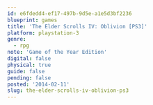 ```yaml
---
id: e6fdedd4-ef17-497b-9d5e-a1e5d3bf2236
blueprint: games
title: 'The Elder Scrolls IV: Oblivion [PS3]'
platform: playstation-3
genre:
  - rpg
note: 'Game of the Year Edition'
digital: false
physical: true
guide: false
pending: false
posted: '2014-02-11'
slug: the-elder-scrolls-iv-oblivion-ps3
---
```

